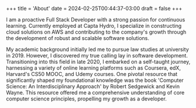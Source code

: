 +++
title = 'About'
date = 2024-02-25T00:44:37-03:00
draft = false
+++

I am a proactive Full Stack Developer with a strong passion for continuous learning. Currently employed at Capta Hydro, I specialize in constructing cloud solutions on AWS and contributing to the company's growth through the development of robust and scalable software solutions.

My academic background initially led me to pursue law studies at university in 2019. However, I discovered my true calling lay in software development. Transitioning into this field in late 2020, I embarked on a self-taught journey, harnessing a variety of online learning platforms such as Coursera, edX, Harvard's CS50 MOOC, and Udemy courses. One pivotal resource that significantly shaped my foundational knowledge was the book 'Computer Science: An Interdisciplinary Approach' by Robert Sedgewick and Kevin Wayne. This resource offered me a comprehensive understanding of core computer science principles, propelling my growth as a developer.
